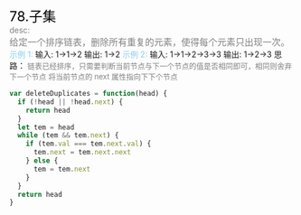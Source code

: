 <font color=black size=5>78.子集<br></font>
<font color=gray>desc:<br></font>
<font color=gray size=3>
给定一个排序链表，删除所有重复的元素，使得每个元素只出现一次。
</font>
<font color=skyblue>示例 1:</font>
<font >
输入: 1->1->2
输出: 1->2
</font>
<font color=skyblue>示例 2:</font>
<font >
输入: 1->1->2->3->3
输出: 1->2->3
</font>
思路：</font><font color=gray size=2>
链表已经排序，只需要判断当前节点与下一个节点的值是否相同即可，相同则舍弃下一个节点 将当前节点的 next 属性指向下下个节点
</font>

```javascript
var deleteDuplicates = function(head) {
  if (!head || !head.next) {
    return head
  }
  let tem = head
  while (tem && tem.next) {
    if (tem.val === tem.next.val) {
      tem.next = tem.next.next
    } else {
      tem = tem.next
    }
  }
  return head
}
```
